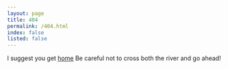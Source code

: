 ```yaml
---
layout: page
title: 404
permalink: /404.html
index: false
listed: false
---
```

<main id="main">
<div class="row">
<div class="col-md-12">
<p class="text-center">I suggest you get <a class="btn btn-danger" href="{{ site.url }}">home</a> Be careful not to cross both the river and go ahead!</p>
</div>
</div>
</main>

<!-- Adding the glitch effect -->
<script> document.getElementsByTagName('body')[0].classList.add('glitch'); </script>